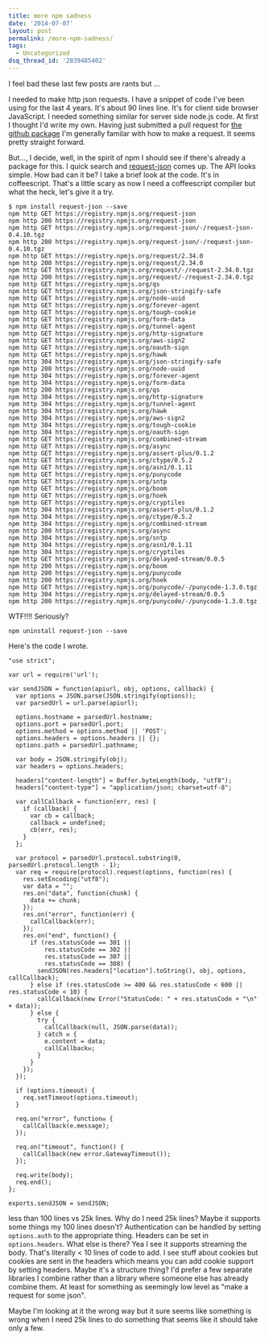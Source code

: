 ```yaml
---
title: more npm sadness
date: '2014-07-07'
layout: post
permalink: /more-npm-sadness/
tags:
  - Uncategorized
dsq_thread_id: '2839485402'
---
```

I feel bad these last few posts are rants but ...

I needed to make http json requests. I have a snippet of code I've been using
for the last 4 years. It's about 90 lines line. It's for client side browser
JavaScript. I needed something similar for server side node.js code. At first I
thought I'd write my own. Having just submitted a pull request for [the github package](http://npmjs.org/package/github/) I'm generally familar with how to make a request. It seems pretty straight
forward.

But..., I decide, well, in the spirit of npm I should see if there's already a
package for this. I quick search and [request-json](http://npmjs.org/package/request-json) comes up. The API looks simple. How bad can it be? I take a brief look at the
code. It's in coffeescript. That's a little scary as now I need a coffeescript
compiler but what the heck, let's give it a try.

<pre><code>$ npm install request-json --save
npm http GET https://registry.npmjs.org/request-json
npm http 200 https://registry.npmjs.org/request-json
npm http GET https://registry.npmjs.org/request-json/-/request-json-0.4.10.tgz
npm http 200 https://registry.npmjs.org/request-json/-/request-json-0.4.10.tgz
npm http GET https://registry.npmjs.org/request/2.34.0
npm http 200 https://registry.npmjs.org/request/2.34.0
npm http GET https://registry.npmjs.org/request/-/request-2.34.0.tgz
npm http 200 https://registry.npmjs.org/request/-/request-2.34.0.tgz
npm http GET https://registry.npmjs.org/qs
npm http GET https://registry.npmjs.org/json-stringify-safe
npm http GET https://registry.npmjs.org/node-uuid
npm http GET https://registry.npmjs.org/forever-agent
npm http GET https://registry.npmjs.org/tough-cookie
npm http GET https://registry.npmjs.org/form-data
npm http GET https://registry.npmjs.org/tunnel-agent
npm http GET https://registry.npmjs.org/http-signature
npm http GET https://registry.npmjs.org/aws-sign2
npm http GET https://registry.npmjs.org/oauth-sign
npm http GET https://registry.npmjs.org/hawk
npm http 304 https://registry.npmjs.org/json-stringify-safe
npm http 200 https://registry.npmjs.org/node-uuid
npm http 304 https://registry.npmjs.org/forever-agent
npm http 304 https://registry.npmjs.org/form-data
npm http 200 https://registry.npmjs.org/qs
npm http 304 https://registry.npmjs.org/http-signature
npm http 304 https://registry.npmjs.org/tunnel-agent
npm http 304 https://registry.npmjs.org/hawk
npm http 304 https://registry.npmjs.org/aws-sign2
npm http 304 https://registry.npmjs.org/tough-cookie
npm http 304 https://registry.npmjs.org/oauth-sign
npm http GET https://registry.npmjs.org/combined-stream
npm http GET https://registry.npmjs.org/async
npm http GET https://registry.npmjs.org/assert-plus/0.1.2
npm http GET https://registry.npmjs.org/ctype/0.5.2
npm http GET https://registry.npmjs.org/asn1/0.1.11
npm http GET https://registry.npmjs.org/punycode
npm http GET https://registry.npmjs.org/sntp
npm http GET https://registry.npmjs.org/boom
npm http GET https://registry.npmjs.org/hoek
npm http GET https://registry.npmjs.org/cryptiles
npm http 304 https://registry.npmjs.org/assert-plus/0.1.2
npm http 304 https://registry.npmjs.org/ctype/0.5.2
npm http 304 https://registry.npmjs.org/combined-stream
npm http 200 https://registry.npmjs.org/async
npm http 304 https://registry.npmjs.org/sntp
npm http 304 https://registry.npmjs.org/asn1/0.1.11
npm http 304 https://registry.npmjs.org/cryptiles
npm http GET https://registry.npmjs.org/delayed-stream/0.0.5
npm http 200 https://registry.npmjs.org/boom
npm http 200 https://registry.npmjs.org/punycode
npm http 200 https://registry.npmjs.org/hoek
npm http GET https://registry.npmjs.org/punycode/-/punycode-1.3.0.tgz
npm http 304 https://registry.npmjs.org/delayed-stream/0.0.5
npm http 200 https://registry.npmjs.org/punycode/-/punycode-1.3.0.tgz
</code></pre>

WTF!!!! Seriously?

<pre><code>npm uninstall request-json --save
</code></pre>

Here's the code I wrote.

<pre><code>"use strict";

var url = require('url');

var sendJSON = function(apiurl, obj, options, callback) {
  var options = JSON.parse(JSON.stringify(options));
  var parsedUrl = url.parse(apiurl);

  options.hostname = parsedUrl.hostname;
  options.port = parsedUrl.port;
  options.method = options.method || 'POST';
  options.headers = options.headers || {};
  options.path = parsedUrl.pathname;

  var body = JSON.stringify(obj);
  var headers = options.headers;

  headers["content-length"] = Buffer.byteLength(body, "utf8");
  headers["content-type"] = "application/json; charset=utf-8";

  var callCallback = function(err, res) {
    if (callback) {
      var cb = callback;
      callback = undefined;
      cb(err, res);
    }
  };

  var protocol = parsedUrl.protocol.substring(0, parsedUrl.protocol.length - 1);
  var req = require(protocol).request(options, function(res) {
    res.setEncoding("utf8");
    var data = "";
    res.on("data", function(chunk) {
      data += chunk;
    });
    res.on("error", function(err) {
      callCallback(err);
    });
    res.on("end", function() {
      if (res.statusCode == 301 ||
          res.statusCode == 302 ||
          res.statusCode == 307 ||
          res.statusCode == 308) {
        sendJSON(res.headers["location"].toString(), obj, options, callCallback);
      } else if (res.statusCode &gt;= 400 &amp;&amp; res.statusCode &lt; 600 || res.statusCode &lt; 10) {
        callCallback(new Error("StatusCode: " + res.statusCode + "\n" + data));
      } else {
        try {
          callCallback(null, JSON.parse(data));
        } catch &#x2709;&#xFE0F; {
          e.content = data;
          callCallback&#x2709;&#xFE0F;;
        }
      }
    });
  });

  if (options.timeout) {
    req.setTimeout(options.timeout);
  }

  req.on("error", function&#x2709;&#xFE0F; {
    callCallback(e.message);
  });

  req.on("timeout", function() {
    callCallback(new error.GatewayTimeout());
  });

  req.write(body);
  req.end();
};

exports.sendJSON = sendJSON;
</code></pre>

less than 100 lines vs 25k lines. Why do I need 25k lines? Maybe it supports
some things my 100 lines doesn't? Authentication can be handled by setting `options.auth` to the appropriate thing. Headers can be set in `options.headers`. What else is there? Yea I see it supports streaming the body. That's
literally &lt; 10 lines of code to add. I see stuff about cookies but cookies
are sent in the headers which means you can add cookie support by setting
headers. Maybe it's a structure thing? I'd prefer a few separate libraries I
combine rather than a library where someone else has already combine them. At
least for something as seemingly low level as "make a request for some json".

Maybe I'm looking at it the wrong way but it sure seems like something is wrong
when I need 25k lines to do something that seems like it should take only a few.